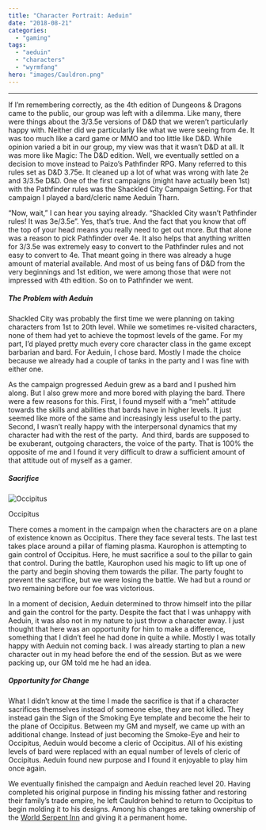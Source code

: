 ```yaml
---
title: "Character Portrait: Aeduin"
date: "2018-08-21"
categories: 
  - "gaming"
tags: 
  - "aeduin"
  - "characters"
  - "wyrmfang"
hero: "images/Cauldron.png"
---
```


* * *

If I’m remembering correctly, as the 4th edition of Dungeons & Dragons came to the public, our group was left with a dilemma. Like many, there were things about the 3/3.5e versions of D&D that we weren’t particularly happy with. Neither did we particularly like what we were seeing from 4e. It was too much like a card game or MMO and too little like D&D. While opinion varied a bit in our group, my view was that it wasn’t D&D at all. It was more like Magic: The D&D edition. Well, we eventually settled on a decision to move instead to Paizo’s Pathfinder RPG. Many referred to this rules set as D&D 3.75e. It cleaned up a lot of what was wrong with late 2e and 3/3.5e D&D. One of the first campaigns (might have actually been 1st) with the Pathfinder rules was the Shackled City Campaign Setting. For that campaign I played a bard/cleric name Aeduin Tharn.

“Now, wait,” I can hear you saying already. “Shackled City wasn’t Pathfinder rules! It was 3e/3.5e”. Yes, that’s true. And the fact that you know that off the top of your head means you really need to get out more. But that alone was a reason to pick Pathfinder over 4e. It also helps that anything written for 3/3.5e was extremely easy to convert to the Pathfinder rules and not easy to convert to 4e. That meant going in there was already a huge amount of material available. And most of us being fans of D&D from the very beginnings and 1st edition, we were among those that were not impressed with 4th edition. So on to Pathfinder we went.

##### The Problem with Aeduin

Shackled City was probably the first time we were planning on taking characters from 1st to 20th level. While we sometimes re-visited characters, none of them had yet to achieve the topmost levels of the game. For my part, I’d played pretty much every core character class in the game except barbarian and bard. For Aeduin, I chose bard. Mostly I made the choice because we already had a couple of tanks in the party and I was fine with either one.

As the campaign progressed Aeduin grew as a bard and I pushed him along. But I also grew more and more bored with playing the bard. There were a few reasons for this. First, I found myself with a “meh” attitude towards the skills and abilities that bards have in higher levels. It just seemed like more of the same and increasingly less useful to the party. Second, I wasn’t really happy with the interpersonal dynamics that my character had with the rest of the party.  And third, bards are supposed to be exuberant, outgoing characters, the voice of the party. That is 100% the opposite of me and I found it very difficult to draw a sufficient amount of that attitude out of myself as a gamer.

##### Sacrifice

![Occipitus](images/Occipitus-300x213.png)

Occipitus

There comes a moment in the campaign when the characters are on a plane of existence known as Occipitus. There they face several tests. The last test takes place around a pillar of flaming plasma. Kaurophon is attempting to gain control of Occipitus. Here, he must sacrifice a soul to the pillar to gain that control. During the battle, Kaurophon used his magic to lift up one of the party and begin shoving them towards the pillar. The party fought to prevent the sacrifice, but we were losing the battle. We had but a round or two remaining before our foe was victorious.

In a moment of decision, Aeduin determined to throw himself into the pillar and gain the control for the party. Despite the fact that I was unhappy with Aeduin, it was also not in my nature to just throw a character away. I just thought that here was an opportunity for him to make a difference, something that I didn’t feel he had done in quite a while. Mostly I was totally happy with Aeduin not coming back. I was already starting to plan a new character out in my head before the end of the session. But as we were packing up, our GM told me he had an idea.

##### Opportunity for Change

What I didn’t know at the time I made the sacrifice is that if a character sacrifices themselves instead of someone else, they are not killed. They instead gain the Sign of the Smoking Eye template and become the heir to the plane of Occipitus. Between my GM and myself, we came up with an additional change. Instead of just becoming the Smoke-Eye and heir to Occipitus, Aeduin would become a cleric of Occipitus. All of his existing levels of bard were replaced with an equal number of levels of cleric of Occipitus. Aeduin found new purpose and I found it enjoyable to play him once again.

We eventually finished the campaign and Aeduin reached level 20. Having completed his original purpose in finding his missing father and restoring their family’s trade empire, he left Cauldron behind to return to Occipitus to begin molding it to his designs. Among his changes are taking ownership of the [World Serpent Inn](https://gamemaster.barretblake.com/2017/12/ddecember-2017-w2d7-oddities-the-world-serpent-inn/) and giving it a permanent home.

